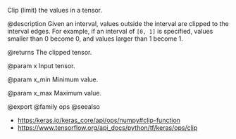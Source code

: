 Clip (limit) the values in a tensor.

@description
Given an interval, values outside the interval are clipped to the
interval edges. For example, if an interval of `[0, 1]` is specified,
values smaller than 0 become 0, and values larger than 1 become 1.

@returns
    The clipped tensor.

@param x
Input tensor.

@param x_min
Minimum value.

@param x_max
Maximum value.

@export
@family ops
@seealso
+ <https:/keras.io/keras_core/api/ops/numpy#clip-function>
+ <https://www.tensorflow.org/api_docs/python/tf/keras/ops/clip>
